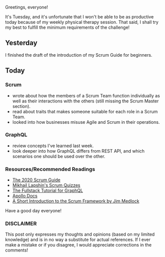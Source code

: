 Greetings, everyone!

It's Tuesday, and it's unfortunate that I won't be able to be as productive today because of my weekly physical therapy session. That said, I shall try my best to fulfill the minimum requirements of the challenge!

## Yesterday

I finished the draft of the introduction of my Scrum Guide for beginners.

## Today

### Scrum

- wrote about how the members of a Scrum Team function individually as well as their interactions with the others (still missing the Scrum Master section).
- read about traits that makes someone suitable for each role in a Scrum Team.
- looked into how businesses misuse Agile and Scrum in their operations.

### GraphQL

- review concepts I've learned last week.
- look deeper into how GraphQL differs from REST API, and which scenarios one should be used over the other.

### Resources/Recommended Readings

- [The 2020 Scrum Guide](https://scrumguides.org/scrum-guide.html)
- [Mikhail Lapshin's Scrum Quizzes](https://mlapshin.com/index.php/scrum-quizzes/)
- [The Fullstack Tutorial for GraphQL](https://www.howtographql.com/)
- [Apollo Docs](https://www.apollographql.com/docs/)
- [A Short Introduction to the Scrum Framework by Jim Medlock](https://medium.com/chingu/a-short-introduction-to-the-scrum-methodology-7a23431b9f17)

Have a good day everyone!

### DISCLAIMER

This post only expresses my thoughts and opinions (based on my limited knowledge) and is in no way a substitute for actual references. If I ever make a mistake or if you disagree, I would appreciate corrections in the comments!
